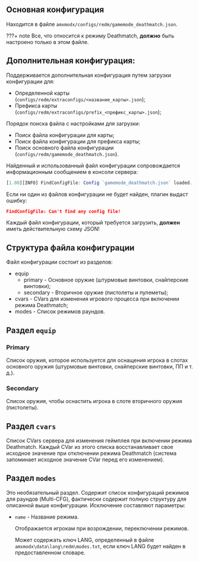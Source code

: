 ## Основная конфигурация
Находится в файле `amxmodx/configs/redm/gamemode_deathmatch.json`.

???+ note
    Все, что относится к режиму Deathmatch, **должно** быть настроено только в этом файле.

## Дополнительная конфигурация:
Поддерживается дополнительная конфигурация путем загрузки конфигурации для:

  - Определенной карты (`configs/redm/extraconfigs/<название_карты>.json`);
  - Префикса карты (`configs/redm/extraconfigs/prefix_<префикс_карты>.json`);

Порядок поиска файла с настройками для загрузки:

  - Поиск файла конфигурации для карты;
  - Поиск файла конфигурации для префикса карты;
  - Поиск основного файла конфигурации (`configs/redm/gamemode_deathmatch.json`).

Найденный и использованный файл конфигурации сопровождается информационным сообщением в консоли сервера:
```js
[1.00][INFO] FindConfigFile: Config `gamemode_deathmatch.json` loaded.
```

Если ни один из файлов конфигурации не будет найден, плагин выдаст ошибку:
```json
FindConfigFile: Can't find any config file!
```

Каждый файл конфигурации, который требуется загрузить, **должен** иметь действительную схему JSON!

## Структура файла конфигурации
Файл конфигурации состоит из разделов:

 - equip
    - primary - Основное оружие (штурмовые винтовки, снайперские винтовки);
    - secondary - Вторичное оружие (пистолеты и пулеметы);
 - cvars - CVars для изменения игрового процесса при включении режима Deathmatch;
 - modes - Список режимов раундов.

## Раздел `equip`
### Primary
Список оружия, которое используется для оснащения игрока в слотах основного оружия (штурмовые винтовки, снайперские винтовки, ПП и т. д.).

### Secondary
Список оружия, чтобы оснастить игрока в слоте вторичного оружия (пистолеты).

## Раздел `cvars`
Список CVars сервера для изменения геймплея при включении режима Deathmatch. Каждый CVar из этого списка восстанавливает свое исходное значение при отключении режима Deathmatch (система запоминает исходное значение CVar перед его изменением).

## Раздел `modes`
Это необязательный раздел.
Содержит список конфигураций режимов для раундов (Multi-CFG), фактически содержит полную структуру для описанной выше конфигурации.
Исключение составляют параметры:

 - `name` - Название режима.

    Отображается игрокам при возрождении, переключении режимов.

    Может содержать ключ LANG, определенный в файле `amxmodx\data\lang\redm\modes.txt`, если ключ LANG будет найден в предоставленном словаре.